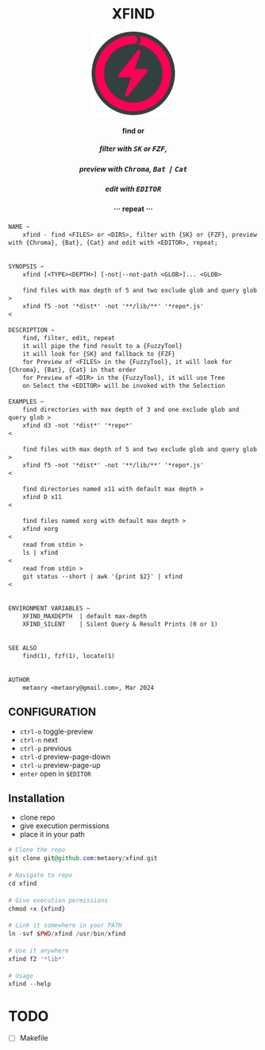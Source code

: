 <div align="center">
  <h1>X̸FIND</h1>
  <img src=".github/assets/xfind.png" width="168px"/>
  <h4>find <FILES> or <DIRS> </h4>
  <h5>filter with <kbd>SK</kbd> or <kbd>FZF</kbd>, </h5>
  <h5>preview with <kbd>Chroma</kbd>, <kbd>Bat</kbd> ❘ <kbd>Cat</kbd></h5>
  <h5>edit with <kbd>EDITOR</kbd></h5>
  <h4> ··· repeat ··· </h4>
</div>

```help
NAME ~
	xfind - find <FILES> or <DIRS>, filter with {SK} or {FZF}, preview with {Chroma}, {Bat}, {Cat} and edit with <EDITOR>, repeat;


SYNOPSIS ~
	xfind [<TYPE><DEPTH>] [-not|--not-path <GLOB>]... <GLOB>

	find files with max depth of 5 and two exclude glob and query glob >
	xfind f5 -not '*dist*' -not '**/lib/**' '*repo*.js'
<

DESCRIPTION ~
	find, filter, edit, repeat
	it will pipe the find result to a {FuzzyTool}
	it will look for {SK} and fallback to {FZF}
	for Preview of <FILES> in the {FuzzyTool}, it will look for {Chroma}, {Bat}, {Cat} in that order
	for Preview of <DIR> in the {FuzzyTool}, it will use Tree
	on Select the <EDITOR> will be invoked with the Selection

EXAMPLES ~
	find directories with max depth of 3 and one exclude glob and query glob >
	xfind d3 -not '*dist*' '*repo*'
<

	find files with max depth of 5 and two exclude glob and query glob >
	xfind f5 -not '*dist*' -not '**/lib/**' '*repo*.js'
<

	find directories named x11 with default max depth >
	xfind D x11
<

	find files named xorg with default max depth >
	xfind xorg
<
	read from stdin >
	ls | xfind
<
	read from stdin >
	git status --short | awk '{print $2}' | xfind
<


ENVIRONMENT VARIABLES ~
	XFIND_MAXDEPTH  | default max-depth
	XFIND_SILENT    | Silent Query & Result Prints (0 or 1)


SEE ALSO
	find(1), fzf(1), locate(1)


AUTHOR
	metaory <metaory@gmail.com>, Mar 2024
```

CONFIGURATION
-------------

- `ctrl-o`	toggle-preview
- `ctrl-n`	next
- `ctrl-p`	previous
- `ctrl-d`	preview-page-down
- `ctrl-u`	preview-page-up
- `enter`	open in `$EDITOR`

Installation
------------

- clone repo
- give execution permissions
- place it in your path

```ex
# Clone the repo
git clone git@github.com:metaory/xfind.git

# Navigate to repo
cd xfind

# Give execution permissions
chmod +x {xfind}

# Link it somewhere in your PATH
ln -svf $PWD/xfind /usr/bin/xfind

# Use it anywhere
xfind f2 '*lib*'

# Usage
xfind --help
```

TODO
====
- [ ] Makefile

